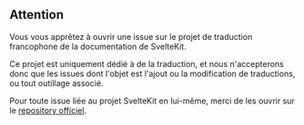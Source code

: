 ## Attention

Vous vous apprêtez à ouvrir une issue sur le projet de traduction francophone de la documentation de SvelteKit.

Ce projet est uniquement dédié à de la traduction, et nous n'accepterons donc que les issues dont l'objet est l'ajout ou la modification de traductions, ou tout outillage associé.

Pour toute issue liée au projet SvelteKit en lui-même, merci de les ouvrir sur le [repository officiel](https://github.com/sveltejs/kit/issues).
